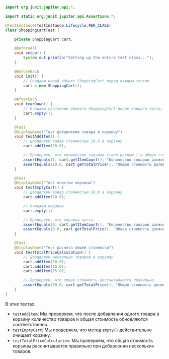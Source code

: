 ```java
import org.junit.jupiter.api.*;

import static org.junit.jupiter.api.Assertions.*;

@TestInstance(TestInstance.Lifecycle.PER_CLASS)
class ShoppingCartTest {

    private ShoppingCart cart;

    @BeforeAll
    void setup() {
        System.out.println("Setting up the entire test class...");
    }

    @BeforeEach
    void init() {
        // Создаем новый объект ShoppingCart перед каждым тестом
        cart = new ShoppingCart();
    }

    @AfterEach
    void tearDown() {
        // Очищаем состояние объекта ShoppingCart после каждого теста, если это необходимо
        cart.empty();
    }

    @Test
    @DisplayName("Тест добавления товара в корзину")
    void testAddItem() {
        // Добавляем товар стоимостью 10.0 в корзину
        cart.addItem(10.0);

        // Проверяем, что количество товаров стало равным 1 и общая стоимость равна 10.0
        assertEquals(1, cart.getItemCount(), "Количество товаров должно быть равно 1");
        assertEquals(10.0, cart.getTotalPrice(), "Общая стоимость должна быть равна 10.0");
    }

    @Test
    @DisplayName("Тест очистки корзины")
    void testEmptyCart() {
        // Добавляем товар стоимостью 10.0 в корзину
        cart.addItem(10.0);

        // Очищаем корзину
        cart.empty();

        // Проверяем, что корзина пуста
        assertEquals(0, cart.getItemCount(), "Количество товаров должно быть равно 0");
        assertEquals(0.0, cart.getTotalPrice(), "Общая стоимость должна быть равна 0.0");
    }

    @Test
    @DisplayName("Тест расчета общей стоимости")
    void testTotalPriceCalculation() {
        // Добавляем несколько товаров в корзину
        cart.addItem(10.0);
        cart.addItem(15.0);
        cart.addItem(25.0);

        // Проверяем, что общая стоимость рассчитывается правильно
        assertEquals(50.0, cart.getTotalPrice(), "Общая стоимость должна быть равна 50.0");
    }
}

```

В этих тестах:

- `testAddItem`: Мы проверяем, что после добавления одного товара в корзину количество товаров и общая стоимость
  обновляются соответственно.
- `testEmptyCart`: Мы проверяем, что метод `empty()` действительно очищает корзину.
- `testTotalPriceCalculation`: Мы проверяем, что общая стоимость корзины рассчитывается правильно при добавлении
  нескольких товаров.